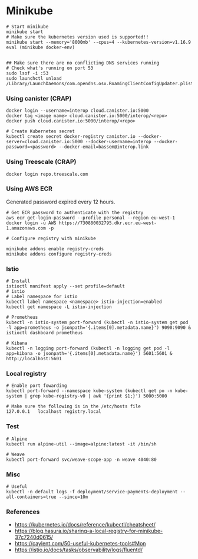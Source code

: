 # Minikube

```
# Start minikube
minikube start
# Make sure the kubernetes version used is supported!!
minikube start --memory='8000mb' --cpus=4 --kubernetes-version=v1.16.9
eval (minikube docker-env)


## Make sure there are no conflicting DNS services running
# Check what's running on port 53
sudo lsof -i :53
sudo launchctl unload /Library/LaunchDaemons/com.opendns.osx.RoamingClientConfigUpdater.plist
```

### Using canister (CRAP)
```
docker login --username=interop cloud.canister.io:5000
docker tag <image name> cloud.canister.io:5000/interop/<repo>
docker push cloud.canister.io:5000/interop/<repo>

# Create Kubernetes secret
kubectl create secret docker-registry canister.io --docker-server=cloud.canister.io:5000 --docker-username=interop --docker-password=<password> --docker-email=bassem@interop.link
```

### Using Treescale (CRAP)
```
docker login repo.treescale.com
```

### Using AWS ECR

Generated password expired every 12 hours.

```
# Get ECR password to authenticate with the registry
aws ecr get-login-password --profile personal --region eu-west-1
docker login -u AWS https://730880032795.dkr.ecr.eu-west-1.amazonaws.com -p 

# Configure registry with minikube

minikube addons enable registry-creds
minikube addons configure registry-creds
```

### Istio
```
# Install
istioctl manifest apply --set profile=default
# istio
# Label namespace for istio
kubectl label namespace <namespace> istio-injection=enabled
kubectl get namespace -L istio-injection
```

```
# Prometheus
kubectl -n istio-system port-forward (kubectl -n istio-system get pod -l app=prometheus -o jsonpath='{.items[0].metadata.name}') 9090:9090 &
istioctl dashboard prometheus
```

```
# Kibana
kubectl -n logging port-forward (kubectl -n logging get pod -l app=kibana -o jsonpath='{.items[0].metadata.name}') 5601:5601 &
http://localhost:5601
```

### Local registry
```
# Enable port fowarding
kubectl port-forward --namespace kube-system (kubectl get po -n kube-system | grep kube-registry-v0 | awk '{print $1;}') 5000:5000

# Make sure the following is in the /etc/hosts file
127.0.0.1	localhost registry.local
```

### Test
```
# Alpine
kubectl run alpine-util --image=alpine:latest -it /bin/sh
```

```
# Weave
kubectl port-forward svc/weave-scope-app -n weave 4040:80
```

### Misc
```
# Useful
kubectl -n default logs -f deployment/service-payments-deployment --all-containers=true --since=10m
```

### References
- https://kubernetes.io/docs/reference/kubectl/cheatsheet/
- https://blog.hasura.io/sharing-a-local-registry-for-minikube-37c7240d0615/
- https://caylent.com/50-useful-kubernetes-tools#Mon
- https://istio.io/docs/tasks/observability/logs/fluentd/